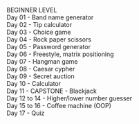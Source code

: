 BEGINNER LEVEL  
Day 01 - Band name generator  
Day 02 - Tip calculator  
Day 03 - Choice game  
Day 04 - Rock paper scissors  
Day 05 - Password generator  
Day 06 - Freestyle, matrix positioning  
Day 07 - Hangman game  
Day 08 - Caesar cypher  
Day 09 - Secret auction  
Day 10 - Calculator  
Day 11 - CAPSTONE - Blackjack  
Day 12 to 14 - Higher/lower number guesser  
Day 15 to 16 - Coffee machine (OOP)  
Day 17 - Quiz